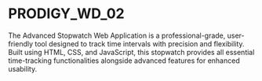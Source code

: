# PRODIGY_WD_02
The Advanced Stopwatch Web Application is a professional-grade, user-friendly tool designed to track time intervals with precision and flexibility. Built using HTML, CSS, and JavaScript, this stopwatch provides all essential time-tracking functionalities alongside advanced features for enhanced usability.

